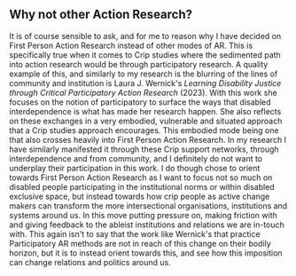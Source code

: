 ## Why not other Action Research?

It is of course sensible to ask, and for me to reason why I have decided on First Person Action Research instead of other modes of AR. This is specifically true when it comes to Crip studies where the sedimented path into action research would be through participatory research. A quality example of this, and similarly to my research is the blurring of the lines of community and institution is Laura J. Wernick's *Learning Disability Justice through Critical Participatory Action Research* (2023). With this work she focuses on the notion of participatory to surface the ways that disabled interdependence is what has made her research happen. She also reflects on these exchanges in a very embodied, vulnerable and situated approach that a Crip studies approach encourages. This embodied mode being one that also crosses heavily into First Person Action Research. In my research I have similarly manifested it through these Crip support networks, through interdependence and from community, and I definitely do not want to underplay their participation in this work. I do though chose to orient towards First Person Action Research as I want to focus not so much on disabled people participating in the institutional norms or within disabled exclusive space, but instead towards how crip people as active change makers can transform the more intersectional organisations, institutions and systems around us. In this move putting pressure on, making friction with and giving feedback to the ableist institutions and relations we are in-touch with. This again isn't to say that the work like Wernick's that practice Participatory AR methods are not in reach of this change on their bodily horizon, but it is to instead orient towards this, and see how this imposition can change relations and politics around us.

